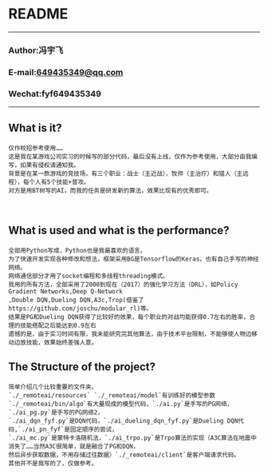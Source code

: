 README
===========================
****
### Author:冯宇飞
### E-mail:649435349@qq.com
### Wechat:fyf649435349
****

## What is it?
```
仅作校招参考使用……
这是我在某游戏公司实习的时候写的部分代码，最后没有上线，仅作为参考使用，大部分由我编写，如果有侵权请通知我。
背景是在某一款游戏的竞技场，有三个职业：战士（主近战），牧师（主治疗）和猎人（主远程），每个人有5个技能+普攻。
对方是用BT树写的AI，而我的任务是研发新的算法，效果比现有的优秀即可。
```
   
## What is used and what is the performance?
```
全部用Python写成，Python也是我最喜欢的语言。
为了快速开发实现各种修改和想法，框架采用BG是Tensorflow的Keras，也有自己手写的神经网络。
网络通信部分才用了socket编程和多线程threading模式。
我用的所有方法，全部采用了2000到现在（2017）的强化学习方法（DRL），如Policy Gradient Networks,Deep Q-Network
,Double DQN,Dueling DQN,A3c,Trop(借鉴了https://github.com/joschu/modular_rl)等。
结果是PG和Dueling DQN获得了比较好的效果，每个职业的对战均能获得0.7左右的胜率，合理的技能搭配之后能达到0.9左右
遗憾的是，由于实习时间有限，我未能研究完其他算法，由于技术平台限制，不能够使人物边移动边放技能，效果始终差强人意。
```

## The Structure of the project?
```
简单介绍几个比较重要的文件夹。
`./_remoteai/resources` `./_remoteai/model`有训练好的模型参数
`./_remoteai/bin/algo`有大量现成的模型代码，`./ai.py`是手写的PG网络，`./ai_pg.py`是手写的PG网络2，
`./ai_dqn_fyf.py`是DQN代码，`./ai_dueling_dqn_fyf.py`是Dueling DQN代码,`./ai_pn_fyf`是固定顺序的尝试，
`./ai_mc.py`是蒙特卡洛随机法，`./ai_trpo.py`是Trpo算法的实现（A3C算法在地震中消失了……当然A3C很简单，就是融合了PG和DQN，
然后异步获取数据，不用存储过往数据）`./_remoteai/client`是客户端请求代码。
其他并不是我写的了，仅做参考。
```
